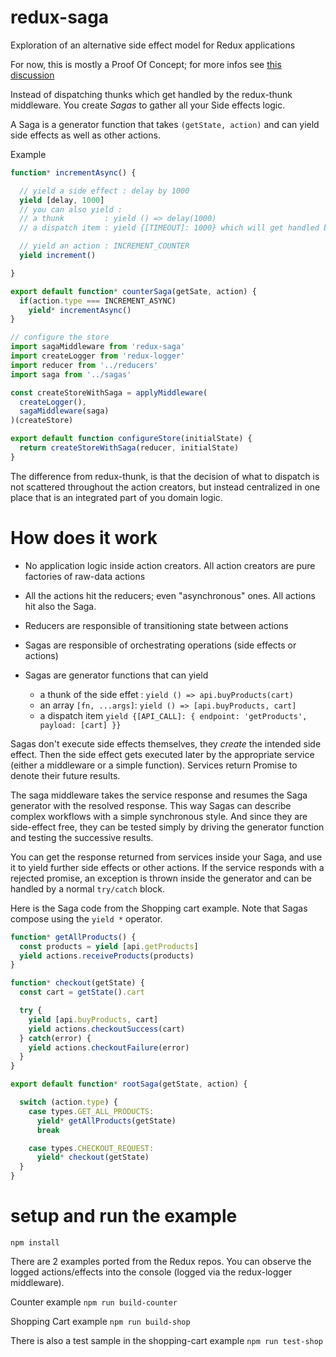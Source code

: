 # redux-saga
Exploration of an alternative side effect model for Redux applications

For now, this is mostly a Proof Of Concept; for more infos see [this discussion](https://github.com/paldepind/functional-frontend-architecture/issues/20#issuecomment-160344891)


Instead of dispatching thunks which get handled by the redux-thunk middleware. You create *Sagas* to gather all your
Side effects logic.

A Saga is a generator function that takes `(getState, action)` and can yield side effects as well as
other actions.

Example

```javascript
function* incrementAsync() {

  // yield a side effect : delay by 1000
  yield [delay, 1000] 
  // you can also yield :
  // a thunk         : yield () => delay(1000)
  // a dispatch item : yield {[TIMEOUT]: 1000} which will get handled by a dedicated middleware

  // yield an action : INCREMENT_COUNTER
  yield increment()

}

export default function* counterSaga(getSate, action) {
  if(action.type === INCREMENT_ASYNC)
    yield* incrementAsync()
}

// configure the store
import sagaMiddleware from 'redux-saga'
import createLogger from 'redux-logger'
import reducer from '../reducers'
import saga from '../sagas'

const createStoreWithSaga = applyMiddleware(
  createLogger(),
  sagaMiddleware(saga)
)(createStore)

export default function configureStore(initialState) {
  return createStoreWithSaga(reducer, initialState)
}
```

The difference from redux-thunk, is that the decision of what to dispatch is not scattered throughout
the action creators, but instead centralized in one place that is an integrated part of you domain logic.


# How does it work

- No application logic inside action creators. All action creators are pure factories of raw-data actions

- All the actions hit the reducers; even "asynchronous" ones. All actions hit also the Saga.

- Reducers are responsible of transitioning state between actions

- Sagas are responsible of orchestrating operations (side effects or actions)

- Sagas are generator functions that can yield
  - a thunk of the side effet : `yield () => api.buyProducts(cart)`
  - an array `[fn, ...args]`: `yield () => [api.buyProducts, cart]`
  - a dispatch item `yield {[API_CALL]: { endpoint: 'getProducts', payload: [cart] }}`

Sagas don't execute side effects themselves, they *create* the intended side effect.
Then the side effect gets executed later by the appropriate service (either a middleware or a simple function).
Services return Promise to denote their future results.

The saga middleware takes the service response and resumes the Saga generator with the resolved response. This way
Sagas can describe complex workflows with a simple synchronous style. And since they are side-effect free, they can
be tested simply by driving the generator function and testing the successive results.

You can get the response returned from services inside your Saga, and use it
to yield further side effects or other actions. If the service responds with a rejected
promise, an exception is thrown inside the generator and can be handled by a normal
`try/catch` block.

Here is the Saga code from the Shopping cart example. Note that Sagas compose using the `yield *` operator.

```javascript
function* getAllProducts() {
  const products = yield [api.getProducts]
  yield actions.receiveProducts(products)
}

function* checkout(getState) {
  const cart = getState().cart

  try {
    yield [api.buyProducts, cart]
    yield actions.checkoutSuccess(cart)
  } catch(error) {
    yield actions.checkoutFailure(error)
  }
}

export default function* rootSaga(getState, action) {

  switch (action.type) {
    case types.GET_ALL_PRODUCTS:
      yield* getAllProducts(getState)
      break

    case types.CHECKOUT_REQUEST:
      yield* checkout(getState)
  }
}
```

# setup and run the example

`npm install`

There are 2 examples ported from the Redux repos. You can observe the logged actions/effects
into the console (logged via the redux-logger middleware).

Counter example
`npm run build-counter`

Shopping Cart example
`npm run build-shop`

There is also a test sample in the shopping-cart example
`npm run test-shop`
